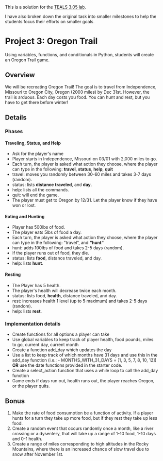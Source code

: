This is a solution for the [TEALS 3.05 lab](https://tealsk12.github.io/2nd-semester-introduction-to-computer-science/units/3_unit/05_lesson/project.md.html).

I have also broken down the original task into smaller milestones to help the students focus their efforts on smaller goals.

# Project 3: Oregon Trail

Using variables, functions, and conditionals in Python, students will create an Oregon Trail game.

## Overview
We will be recreating Oregon Trail! The goal is to travel from Independence, Missouri to Oregon City, Oregon (2000 miles) by Dec 31st. However, the trail is arduous. Each day costs you food. You can hunt and rest, but you have to get there before winter!

## Details
  
### Phases

#### Traveling, Status, and Help
- Ask for the player's name
- Player starts in Independence, Missouri on 03/01 with 2,000 miles to go.
- Each turn, the player is asked what action they choose, where the player can type in the following: **travel**, **status**, **help**, **quit**
- travel: moves you randomly between 30-60 miles and takes 3-7 days (random).
- status: lists **distance traveled**, and **day**.
- help: lists all the commands.
- quit: will end the game.
- The player must get to Oregon by 12/31. Let the player know if they have won or lost.

#### Eating and Hunting
- Player has 500lbs of food.
- The player eats 5lbs of food a day.
- Each turn, the player is asked what action they choose, where the player can type in the following: "travel", and **"hunt"**
- hunt: adds 100lbs of food and takes 2-5 days (random).
- If the player runs out of food, they die.
- status: lists **food**, distance traveled, and day.
- help: lists **hunt**.

#### Resting
- The Player has 5 health.
- The player's health will decrease twice each month.
- status: lists food, **health**, distance traveled, and day.
- rest: increases health 1 level (up to 5 maximum) and takes 2-5 days (random).
- help: lists **rest**.

### Implementation details
- Create functions for all options a player can take
- Use global variables to keep track of player health, food pounds, miles to go, current day, current month
- Create a function add_day which updates the day
- Use a list to keep track of which months have 31 days and use this in the add_day function (i.e.: - MONTHS_WITH_31_DAYS = [1, 3, 5, 7, 8, 10, 12]) **OR** use the date functions provided in the starter code.
- Create a select_action function that uses a while loop to call the add_day function
- Game ends if days run out, health runs out, the player reaches Oregon, or the player quits.

## Bonus
1. Make the rate of food consumption be a function of activity. If a player hunts for a turn they take up more food, but if they rest they take up less food.
2. Create a random event that occurs randomly once a month, like a river crossing or a dysentery, that will take up a range of 1-10 food, 1-10 days and 0-1 health.
3. Create a range of miles corresponding to high altitudes in the Rocky Mountains, where there is an increased chance of slow travel due to snow after November 1st.